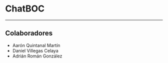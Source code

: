 # ChatBOC

---

## Colaboradores
-  Aarón Quintanal Martín
-  Daniel Villegas Celaya
-  Adrián Román González
